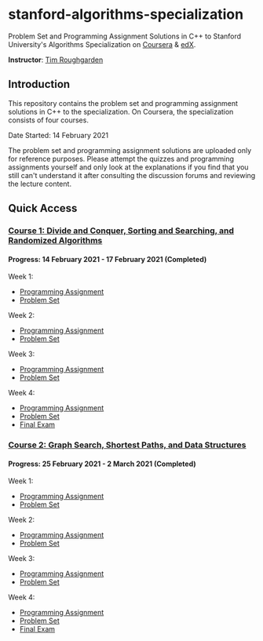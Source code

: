 # stanford-algorithms-specialization
Problem Set and Programming Assignment Solutions in C++ to Stanford University's Algorithms Specialization on [Coursera](https://www.coursera.org/specializations/algorithms) &amp; [edX](https://www.edx.org/course/algorithms-design-and-analysis).

**Instructor**: [Tim Roughgarden](https://www.coursera.org/instructor/~768)

## Introduction
This repository contains the problem set and programming assignment solutions in C++ to the specialization. On Coursera, the specialization consists of four courses.

Date Started: 14 February 2021

The problem set and programming assignment solutions are uploaded only for reference purposes. Please attempt the quizzes and programming assignments yourself and only look at the explanations if you find that you still can't understand it after consulting the discussion forums and reviewing the lecture content.

## Quick Access
### [Course 1: Divide and Conquer, Sorting and Searching, and Randomized Algorithms](https://github.com/liuhh02/stanford-algorithms-specialization/tree/main/Course%201)
#### Progress: 14 February 2021 - 17 February 2021 (Completed)
Week 1:
* [Programming Assignment](https://github.com/liuhh02/stanford-algorithms-specialization/blob/main/Course%201/Week%201/assignment1.cpp)
* [Problem Set](https://github.com/liuhh02/stanford-algorithms-specialization/blob/main/Course%201/Week%201/Problem%20Set%201.png)

Week 2:
* [Programming Assignment](https://github.com/liuhh02/stanford-algorithms-specialization/blob/main/Course%201/Week%202/assignment2.cpp)
* [Problem Set](https://github.com/liuhh02/stanford-algorithms-specialization/blob/main/Course%201/Week%202/Problem%20Set%202.png)

Week 3:
* [Programming Assignment](https://github.com/liuhh02/stanford-algorithms-specialization/blob/main/Course%201/Week%203/assignment3.cpp)
* [Problem Set](https://github.com/liuhh02/stanford-algorithms-specialization/blob/main/Course%201/Week%203/Problem%20Set%203.png)

Week 4:
* [Programming Assignment](https://github.com/liuhh02/stanford-algorithms-specialization/blob/main/Course%201/Week%204/assignment4.cpp)
* [Problem Set](https://github.com/liuhh02/stanford-algorithms-specialization/blob/main/Course%201/Week%204/Problem%20Set%204.png)
* [Final Exam](https://github.com/liuhh02/stanford-algorithms-specialization/blob/main/Course%201/Week%204/Final%20Exam.png)

### [Course 2: Graph Search, Shortest Paths, and Data Structures](https://github.com/liuhh02/stanford-algorithms-specialization/tree/main/Course%202)
#### Progress: 25 February 2021 - 2 March 2021 (Completed)
Week 1:
* [Programming Assignment](https://github.com/liuhh02/stanford-algorithms-specialization/blob/main/Course%202/Week%201/assignment1.cpp)
* [Problem Set](https://github.com/liuhh02/stanford-algorithms-specialization/blob/main/Course%202/Week%201/Problem%20Set%201.png)

Week 2:
* [Programming Assignment](https://github.com/liuhh02/stanford-algorithms-specialization/blob/main/Course%202/Week%202/assignment2.cpp)
* [Problem Set](https://github.com/liuhh02/stanford-algorithms-specialization/blob/main/Course%202/Week%202/Problem%20Set%202.png)

Week 3:
* [Programming Assignment](https://github.com/liuhh02/stanford-algorithms-specialization/blob/main/Course%202/Week%203/assignment3.cpp)
* [Problem Set](https://github.com/liuhh02/stanford-algorithms-specialization/blob/main/Course%202/Week%203/Problem%20Set%203.png)

Week 4:
* [Programming Assignment](https://github.com/liuhh02/stanford-algorithms-specialization/blob/main/Course%202/Week%204/assignment4.cpp)
* [Problem Set](https://github.com/liuhh02/stanford-algorithms-specialization/blob/main/Course%202/Week%204/Problem%20Set%204.png)
* [Final Exam](https://github.com/liuhh02/stanford-algorithms-specialization/blob/main/Course%202/Week%204/Final%20Exam.png)
